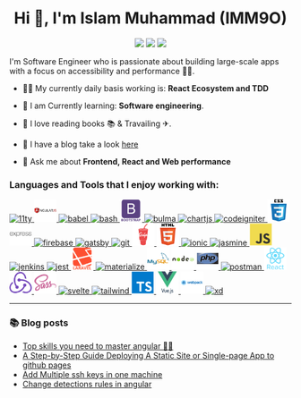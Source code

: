 <h1 align="center">Hi 👋, I'm Islam Muhammad (IMM9O)</h1>

<p align="center">
    <a href="https://twitter.com/IMM_9O"><img src="https://img.shields.io/badge/twitter-%231FA1F1?style=flat&logo=twitter&logoColor=white"/></a>
    <a href="https://www.instagram.com/IMM_9O"><img src="https://img.shields.io/badge/instagram-%23E4415F?style=flat&logo=instagram&logoColor=white"/></a>
    <a href="https://linkedin.com/in/islam-muhammad"><img src="https://img.shields.io/badge/linkedin-%230177B5?style=flat&logo=linkedin&logoColor=white"/></a>
</p>

I'm Software Engineer who is passionate about building large-scale apps with a focus on accessibility and performance 👨‍💻.

- 👷‍♂️ My currently daily basis working is: **React Ecosystem and TDD**

- 🌱 I am Currently learning: **Software engineering**.

- 📖 I love reading books 📚 & Travailing ✈.

- 📝 I have a blog take a look [here](https://imm9o.github.io/)

- 💬 Ask me about **Frontend, React and Web performance**

<!-- <h3 align="left">Connect with me:</h3>
<p align="left">
<a href="https://imm9o.github.io/feed/feed.xml"><img style="filter: invert(1); background-color: unset;  margin: 0 10px;" src="https://unpkg.com/simple-icons@v4/icons/rss.svg" alt="My Website Feed" height="40" width="40" /></a>
<a href="https://github.com/IMM9O"><img style="filter: invert(1); background-color: unset; margin: 0 10px;" src="https://unpkg.com/simple-icons@v4/icons/github.svg" alt="Github Profile" height="40" width="40" /></a>
<a href="https://dev.to/imm9o"><img style="filter: invert(1); background-color: unset; margin: 0 10px;" src="https://unpkg.com/simple-icons@v4/icons/dev-dot-to.svg" alt="Dev Profile" height="40" width="40" /></a>
<a href="https://imm9o.medium.com"><img style="filter: invert(1); background-color: unset; margin: 0 10px;" src="https://unpkg.com/simple-icons@v4/icons/medium.svg" alt="Medium Profile" height="40" width="40" /></a>
<a href="https://codepen.io/imm9o"><img style="filter: invert(1); background-color: unset; margin: 0 10px;" src="https://unpkg.com/simple-icons@v4/icons/codepen.svg" alt="Codepen Profile" height="40" width="40" /></a>
<a href="https://twitter.com/imm9oo"><img style="filter: invert(1); background-color: unset; margin: 0 10px;" src="https://unpkg.com/simple-icons@v4/icons/twitter.svg" alt="Twitter Profile" height="40" width="40" /></a>
<a href="https://linkedin.com/in/islam-muhammad"><img style="filter: invert(1); background-color: unset; margin: 0 10px;" src="https://unpkg.com/simple-icons@v4/icons/linkedin.svg" alt="Linkedin Profile" height="40" width="40" /></a>
</p> -->

<h3 align="left">Languages and Tools that I enjoy working with:</h3>
<p align="left"> <a href="https://www.11ty.dev/" target="_blank"> <img src="https://gist.githubusercontent.com/vivek32ta/c7f7bf583c1fb1c58d89301ea40f37fd/raw/f4c85cce5790758286b8f155ef9a177710b995df/11ty.svg" alt="11ty" width="40" height="40"/> </a> <a href="https://angular.io" target="_blank"> <img src="https://raw.githubusercontent.com/devicons/devicon/master/icons/angularjs/angularjs-original-wordmark.svg" alt="angularjs" width="40" height="40"/> </a> <a href="https://babeljs.io/" target="_blank"> <img src="https://www.vectorlogo.zone/logos/babeljs/babeljs-icon.svg" alt="babel" width="40" height="40"/> </a> <a href="https://www.gnu.org/software/bash/" target="_blank"> <img src="https://www.vectorlogo.zone/logos/gnu_bash/gnu_bash-icon.svg" alt="bash" width="40" height="40"/> </a> <a href="https://getbootstrap.com" target="_blank"> <img src="https://raw.githubusercontent.com/devicons/devicon/master/icons/bootstrap/bootstrap-plain-wordmark.svg" alt="bootstrap" width="40" height="40"/> </a> <a href="https://bulma.io/" target="_blank"> <img src="https://raw.githubusercontent.com/gilbarbara/logos/804dc257b59e144eaca5bc6ffd16949752c6f789/logos/bulma.svg" alt="bulma" width="40" height="40"/> </a> <a href="https://www.chartjs.org" target="_blank"> <img src="https://www.chartjs.org/media/logo-title.svg" alt="chartjs" width="40" height="40"/> </a> <a href="https://codeigniter.com" target="_blank"> <img src="https://cdn.worldvectorlogo.com/logos/codeigniter.svg" alt="codeigniter" width="40" height="40"/> </a> <a href="https://www.w3schools.com/css/" target="_blank"> <img src="https://raw.githubusercontent.com/devicons/devicon/master/icons/css3/css3-original-wordmark.svg" alt="css3" width="40" height="40"/> </a> <a href="https://expressjs.com" target="_blank"> <img src="https://raw.githubusercontent.com/devicons/devicon/master/icons/express/express-original-wordmark.svg" alt="express" width="40" height="40"/> </a> <a href="https://firebase.google.com/" target="_blank"> <img src="https://www.vectorlogo.zone/logos/firebase/firebase-icon.svg" alt="firebase" width="40" height="40"/> </a> <a href="https://www.gatsbyjs.com/" target="_blank"> <img src="https://www.vectorlogo.zone/logos/gatsbyjs/gatsbyjs-icon.svg" alt="gatsby" width="40" height="40"/> </a> <a href="https://git-scm.com/" target="_blank"> <img src="https://www.vectorlogo.zone/logos/git-scm/git-scm-icon.svg" alt="git" width="40" height="40"/> </a> <a href="https://gulpjs.com" target="_blank"> <img src="https://raw.githubusercontent.com/devicons/devicon/master/icons/gulp/gulp-plain.svg" alt="gulp" width="40" height="40"/> </a> <a href="https://www.w3.org/html/" target="_blank"> <img src="https://raw.githubusercontent.com/devicons/devicon/master/icons/html5/html5-original-wordmark.svg" alt="html5" width="40" height="40"/> </a> <a href="https://ionicframework.com" target="_blank"> <img src="https://upload.wikimedia.org/wikipedia/commons/d/d1/Ionic_Logo.svg" alt="ionic" width="40" height="40"/> </a> <a href="https://jasmine.github.io/" target="_blank"> <img src="https://www.vectorlogo.zone/logos/jasmine/jasmine-icon.svg" alt="jasmine" width="40" height="40"/> </a> <a href="https://developer.mozilla.org/en-US/docs/Web/JavaScript" target="_blank"> <img src="https://raw.githubusercontent.com/devicons/devicon/master/icons/javascript/javascript-original.svg" alt="javascript" width="40" height="40"/> </a> <a href="https://www.jenkins.io" target="_blank"> <img src="https://www.vectorlogo.zone/logos/jenkins/jenkins-icon.svg" alt="jenkins" width="40" height="40"/> </a> <a href="https://jestjs.io" target="_blank"> <img src="https://www.vectorlogo.zone/logos/jestjsio/jestjsio-icon.svg" alt="jest" width="40" height="40"/> </a> <a href="https://laravel.com/" target="_blank"> <img src="https://raw.githubusercontent.com/devicons/devicon/master/icons/laravel/laravel-plain-wordmark.svg" alt="laravel" width="40" height="40"/> </a> <a href="https://materializecss.com/" target="_blank"> <img src="https://raw.githubusercontent.com/prplx/svg-logos/5585531d45d294869c4eaab4d7cf2e9c167710a9/svg/materialize.svg" alt="materialize" width="40" height="40"/> </a> <a href="https://www.mysql.com/" target="_blank"> <img src="https://raw.githubusercontent.com/devicons/devicon/master/icons/mysql/mysql-original-wordmark.svg" alt="mysql" width="40" height="40"/> </a> <a href="https://nodejs.org" target="_blank"> <img src="https://raw.githubusercontent.com/devicons/devicon/master/icons/nodejs/nodejs-original-wordmark.svg" alt="nodejs" width="40" height="40"/> </a> <a href="https://www.php.net" target="_blank"> <img src="https://raw.githubusercontent.com/devicons/devicon/master/icons/php/php-original.svg" alt="php" width="40" height="40"/> </a> <a href="https://postman.com" target="_blank"> <img src="https://www.vectorlogo.zone/logos/getpostman/getpostman-icon.svg" alt="postman" width="40" height="40"/> </a> <a href="https://reactjs.org/" target="_blank"> <img src="https://raw.githubusercontent.com/devicons/devicon/master/icons/react/react-original-wordmark.svg" alt="react" width="40" height="40"/> </a> <a href="https://redux.js.org" target="_blank"> <img src="https://raw.githubusercontent.com/devicons/devicon/master/icons/redux/redux-original.svg" alt="redux" width="40" height="40"/> </a> <a href="https://sass-lang.com" target="_blank"> <img src="https://raw.githubusercontent.com/devicons/devicon/master/icons/sass/sass-original.svg" alt="sass" width="40" height="40"/> </a> <a href="https://svelte.dev" target="_blank"> <img src="https://upload.wikimedia.org/wikipedia/commons/1/1b/Svelte_Logo.svg" alt="svelte" width="40" height="40"/> </a> <a href="https://tailwindcss.com/" target="_blank"> <img src="https://www.vectorlogo.zone/logos/tailwindcss/tailwindcss-icon.svg" alt="tailwind" width="40" height="40"/> </a> <a href="https://www.typescriptlang.org/" target="_blank"> <img src="https://raw.githubusercontent.com/devicons/devicon/master/icons/typescript/typescript-original.svg" alt="typescript" width="40" height="40"/> </a> <a href="https://vuejs.org/" target="_blank"> <img src="https://raw.githubusercontent.com/devicons/devicon/master/icons/vuejs/vuejs-original-wordmark.svg" alt="vuejs" width="40" height="40"/> </a> <a href="https://webpack.js.org" target="_blank"> <img src="https://raw.githubusercontent.com/devicons/devicon/d00d0969292a6569d45b06d3f350f463a0107b0d/icons/webpack/webpack-original-wordmark.svg" alt="webpack" width="40" height="40"/> </a> <a href="https://www.adobe.com/products/xd.html" target="_blank"> <img src="https://cdn.worldvectorlogo.com/logos/adobe-xd.svg" alt="xd" width="40" height="40"/> </a> </p>

<!--
<img align="center" src="https://komarev.com/ghpvc/?username=imm9o&label=Profile%20views&color=0e75b6&style=flat" alt="imm9o" />
<img align="center" src="https://github-profile-trophy.vercel.app/?username=imm9o" alt="imm9o" />
<img align="center" src="https://github-readme-stats.vercel.app/api/top-langs?username=imm9o&show_icons=true&locale=en&layout=compact" alt="imm9o" />
<img align="center" src="https://github-readme-stats.vercel.app/api?username=imm9o&show_icons=true&locale=en" alt="imm9o" />
<img align="center" src="https://github-readme-streak-stats.herokuapp.com/?user=imm9o&" alt="imm9o" />
-->

---

### 📚 Blog posts

<!-- BLOG-POST-LIST:START -->
- [Top skills you need to master angular 👨‍💻](https://dev.to/imm9o/top-skills-you-need-to-master-angular-44pj)
- [A Step-by-Step Guide Deploying A Static Site or Single-page App to github pages](https://dev.to/imm9o/a-step-by-step-guide-deploying-a-static-site-or-single-page-app-to-github-pages-51ob)
- [Add Multiple ssh keys in one machine](https://dev.to/imm9o/add-multiple-ssh-keys-in-one-machine-29hk)
- [Change detections rules in angular](https://dev.to/imm9o/rules-of-change-detections-in-angular-5hhm)
<!-- BLOG-POST-LIST:END -->

